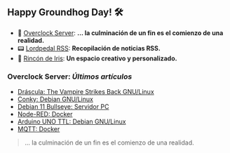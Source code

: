 ## Happy Groundhog Day! 🛠️

- 🤖 [Overclock Server](https://lordpedal.github.io/ "Overclock Server"): **... la culminación de un fin es el comienzo de una realidad.**
- 📟 [Lordpedal RSS](https://lordpedal.github.io/lordpedal "Lordpedal RSS"): **Recopilación de noticias RSS.**
- 🌈 [Rincón de Iris](https://rincondeiris.club/ "Rincón de Iris"): **Un espacio creativo y personalizado.**

### Overclock Server: *Últimos artículos*
- [Dráscula: The Vampire Strikes Back GNU/Linux](https://lordpedal.github.io/gnu/linux/personal/drascula-scummvm/)
- [Conky: Debian GNU/Linux](https://lordpedal.github.io/gnu/linux/conky-debian.gnu/)
- [Debian 11 Bullseye: Servidor PC](https://lordpedal.github.io/gnu/linux/debian-11-servidor/)
- [Node-RED: Docker](https://lordpedal.github.io/gnu/linux/docker/nodered-docker/)
- [Arduino UNO TTL: Debian GNU/Linux](https://lordpedal.github.io/gnu/linux/domotica/arduino-ttl-gnu/)
- [MQTT: Docker](https://lordpedal.github.io/gnu/linux/docker/mqtt-docker/)

> ... la culminación de un fin es el comienzo de una realidad.
